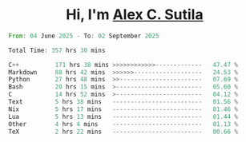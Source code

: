 <h1 align="center">Hi, I'm <a href="https://github.com/alexsutila" target="blank">Alex C. Sutila</a></h1>

<!--START_SECTION:waka-->

```rust
From: 04 June 2025 - To: 02 September 2025

Total Time: 357 hrs 30 mins

C++          171 hrs 38 mins >>>>>>>>>>>>-------------   47.47 %
Markdown     88 hrs 42 mins  >>>>>>-------------------   24.53 %
Python       27 hrs 48 mins  >>-----------------------   07.69 %
Bash         20 hrs 15 mins  >------------------------   05.60 %
C            14 hrs 52 mins  >------------------------   04.12 %
Text         5 hrs 38 mins   -------------------------   01.56 %
Nix          5 hrs 17 mins   -------------------------   01.46 %
Lua          5 hrs 13 mins   -------------------------   01.44 %
Other        4 hrs 4 mins    -------------------------   01.13 %
TeX          2 hrs 22 mins   -------------------------   00.66 %
```

<!--END_SECTION:waka-->
